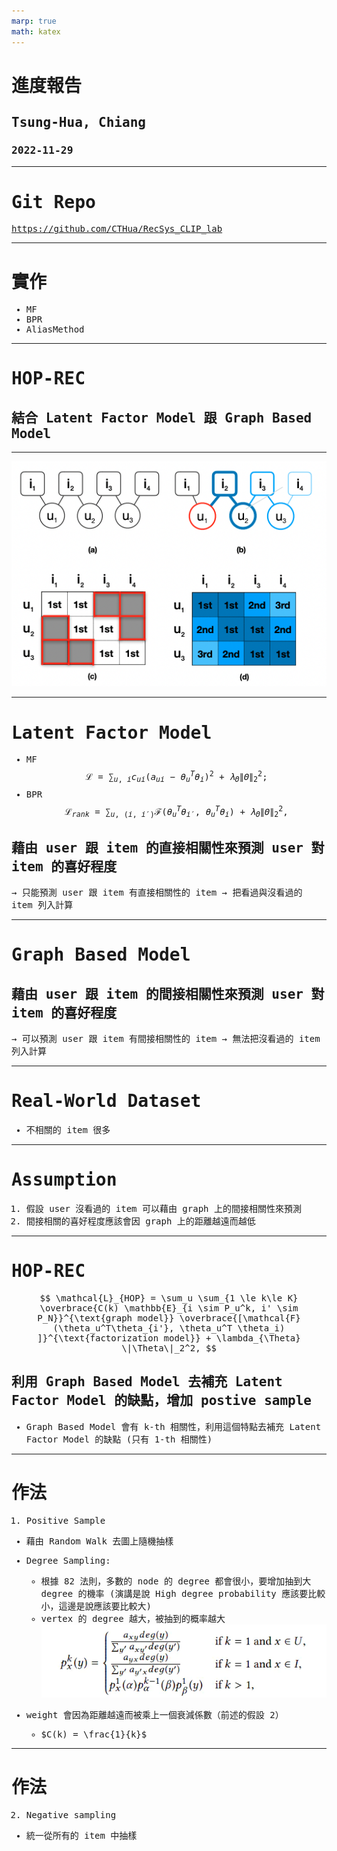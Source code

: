 ```yaml
---
marp: true
math: katex
---
```


<style>
@import url('https://fonts.googleapis.com/css2?family=Roboto+Mono:wght@400;700&display=swap');
html, body {
  font-family: 'Roboto Mono', monospace;
}
</style>

# 進度報告

## Tsung-Hua, Chiang

### 2022-11-29

---

# Git Repo

https://github.com/CTHua/RecSys_CLIP_lab

---

# 實作

- MF
- BPR
- AliasMethod

---

# HOP-REC

## 結合 Latent Factor Model 跟 Graph Based Model

---

![center w:600px](./1.png)

---

# Latent Factor Model

- MF
  $$
  \mathcal{L} = \sum_{u, i} c_{ui} (a_{ui} - \theta_u^T \theta_i)^2 + \lambda_{\Theta} \|\Theta\|_2^2;
  $$
- BPR
  $$
  \mathcal{L}_{rank} = \sum_{u, (i, i')} \mathcal{F}(\theta_u^T\theta_{i'}, \theta_u^T \theta_i) + \lambda_{\Theta} \|\Theta\|_2^2,
  $$

## 藉由 user 跟 item 的直接相關性來預測 user 對 item 的喜好程度

$\rightarrow$ 只能預測 user 跟 item 有直接相關性的 item
$\rightarrow$ 把看過與沒看過的 item 列入計算

---

# Graph Based Model

## 藉由 user 跟 item 的間接相關性來預測 user 對 item 的喜好程度

$\rightarrow$ 可以預測 user 跟 item 有間接相關性的 item
$\rightarrow$ 無法把沒看過的 item 列入計算

---

# Real-World Dataset

- 不相關的 item 很多

---

# Assumption

1. 假設 user 沒看過的 item 可以藉由 graph 上的間接相關性來預測
2. 間接相關的喜好程度應該會因 graph 上的距離越遠而越低

---

# HOP-REC

$$
\mathcal{L}_{HOP} = \sum_u \sum_{1 \le k\le K} \overbrace{C(k) \mathbb{E}_{i \sim P_u^k, i' \sim P_N}}^{\text{graph model}} \overbrace{[\mathcal{F}(\theta_u^T\theta_{i'}, \theta_u^T \theta_i) ]}^{\text{factorization model}} + \lambda_{\Theta} \|\Theta\|_2^2,
$$

## 利用 Graph Based Model 去補充 Latent Factor Model 的缺點，增加 postive sample

- Graph Based Model 會有 k-th 相關性，利用這個特點去補充 Latent Factor Model 的缺點 (只有 1-th 相關性)

---

# 作法

1. Positive Sample

- 藉由 Random Walk 去圖上隨機抽樣

- Degree Sampling:

  - 根據 82 法則，多數的 node 的 degree 都會很小，要增加抽到大 degree 的機率
    (演講是說 High degree probability 應該要比較小，這邊是說應該要比較大)
  - vertex 的 degree 越大，被抽到的概率越大
    ![](./2.webp)

- weight 會因為距離越遠而被乘上一個衰減係數（前述的假設 2）
  - $C(k) = \frac{1}{k}$

---

# 作法

2. Negative sampling

- 統一從所有的 item 中抽樣
